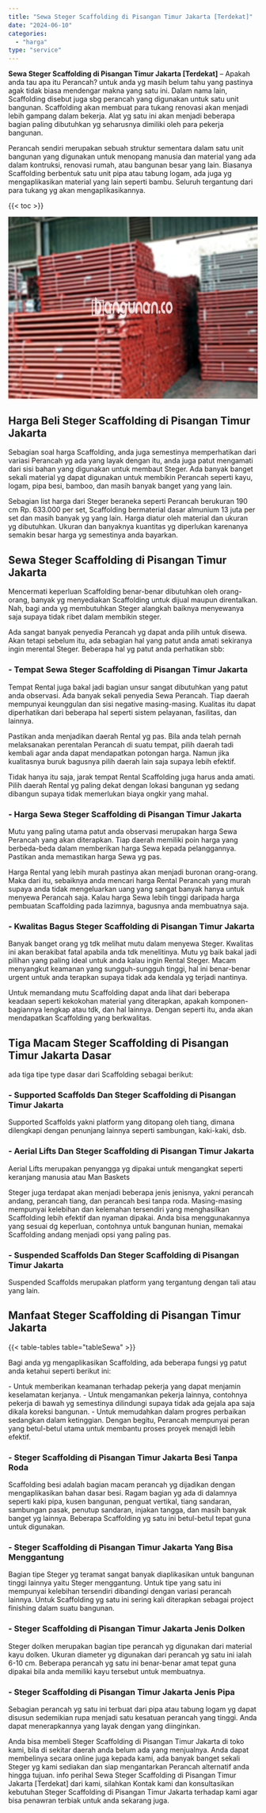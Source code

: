 ```yaml
---
title: "Sewa Steger Scaffolding di Pisangan Timur Jakarta [Terdekat]"
date: "2024-06-10"
categories: 
  - "harga"
type: "service"
---
```


**Sewa Steger Scaffolding di Pisangan Timur Jakarta \[Terdekat\]** – Apakah anda tau apa itu Perancah? untuk anda yg masih belum tahu yang pastinya agak tidak biasa mendengar makna yang satu ini. Dalam nama lain, Scaffolding disebut juga sbg perancah yang digunakan untuk satu unit bangunan. Scaffolding akan membuat para tukang renovasi akan menjadi lebih gampang dalam bekerja. Alat yg satu ini akan menjadi beberapa bagian paling dibutuhkan yg seharusnya dimiliki oleh para pekerja bangunan.

Perancah sendiri merupakan sebuah struktur sementara dalam satu unit bangunan yang digunakan untuk menopang manusia dan material yang ada dalam kontruksi, renovasi rumah, atau bangunan besar yang lain. Biasanya Scaffolding berbentuk satu unit pipa atau tabung logam, ada juga yg mengaplikasikan material yang lain seperti bambu. Seluruh tergantung dari para tukang yg akan mengaplikasikannya.

{{< toc >}}

![Sewa Steger Scaffolding di Pisangan Timur Jakarta [Terdekat]](/images/sewa-scaffolding-steger-02.png)

## Harga Beli Steger Scaffolding di Pisangan Timur Jakarta

Sebagian soal harga Scaffolding, anda juga semestinya memperhatikan dari variasi Perancah yg ada yang layak dengan itu, anda juga patut mengamati dari sisi bahan yang digunakan untuk membaut Steger. Ada banyak banget sekali material yg dapat digunakan untuk membikin Perancah seperti kayu, logam, pipa besi, bamboo, dan masih banyak banget yang yang lain.

Sebagian list harga dari Steger beraneka seperti Perancah berukuran 190 cm Rp. 633.000 per set, Scaffolding bermaterial dasar almunium 13 juta per set dan masih banyak yg yang lain. Harga diatur oleh material dan ukuran yg dibutuhkan. Ukuran dan banyaknya kuantitas yg diperlukan karenanya semakin besar harga yg semestinya anda bayarkan.

## Sewa Steger Scaffolding di Pisangan Timur Jakarta

Mencermati keperluan Scaffolding benar-benar dibutuhkan oleh orang-orang, banyak yg menyediakan Scaffolding untuk dijual maupun direntalkan. Nah, bagi anda yg membutuhkan Steger alangkah baiknya menyewanya saja supaya tidak ribet dalam membikin steger.

Ada sangat banyak penyedia Perancah yg dapat anda pilih untuk disewa. Akan tetapi sebelum itu, ada sebagian hal yang patut anda amati sekiranya ingin merental Steger. Beberapa hal yg patut anda perhatikan sbb:

### \- Tempat Sewa Steger Scaffolding di Pisangan Timur Jakarta

Tempat Rental juga bakal jadi bagian unsur sangat dibutuhkan yang patut anda observasi. Ada banyak sekali penyedia Sewa Perancah. Tiap daerah mempunyai keunggulan dan sisi negative masing-masing. Kualitas itu dapat diperhatikan dari beberapa hal seperti sistem pelayanan, fasilitas, dan lainnya.

Pastikan anda menjadikan daerah Rental yg pas. Bila anda telah pernah melaksanakan perentalan Perancah di suatu tempat, pilih daerah tadi kembali agar anda dapat mendapatkan potongan harga. Namun jika kualitasnya buruk bagusnya pilih daerah lain saja supaya lebih efektif.

Tidak hanya itu saja, jarak tempat Rental Scaffolding juga harus anda amati. Pilih daerah Rental yg paling dekat dengan lokasi bangunan yg sedang dibangun supaya tidak memerlukan biaya ongkir yang mahal.

### \- Harga Sewa Steger Scaffolding di Pisangan Timur Jakarta

Mutu yang paling utama patut anda observasi merupakan harga Sewa Perancah yang akan diterapkan. Tiap daerah memiliki poin harga yang berbeda-beda dalam memberikan harga Sewa kepada pelanggannya. Pastikan anda memastikan harga Sewa yg pas.

Harga Rental yang lebih murah pastinya akan menjadi buronan orang-orang. Maka dari itu, sebaiknya anda mencari harga Rental Perancah yang murah supaya anda tidak mengeluarkan uang yang sangat banyak hanya untuk menyewa Perancah saja. Kalau harga Sewa lebih tinggi daripada harga pembuatan Scaffolding pada lazimnya, bagusnya anda membuatnya saja.

### \- Kwalitas Bagus Steger Scaffolding di Pisangan Timur Jakarta

Banyak banget orang yg tdk melihat mutu dalam menyewa Steger. Kwalitas ini akan berakibat fatal apabila anda tdk menelitinya. Mutu yg baik bakal jadi pilihan yang paling ideal untuk anda kalau ingin Rental Steger. Macam menyangkut keamanan yang sungguh-sungguh tinggi, hal ini benar-benar urgent untuk anda terapkan supaya tidak ada kendala yg terjadi nantinya.

Untuk memandang mutu Scaffolding dapat anda lihat dari beberapa keadaan seperti kekokohan material yang diterapkan, apakah komponen-bagiannya lengkap atau tdk, dan hal lainnya. Dengan seperti itu, anda akan mendapatkan Scaffolding yang berkwalitas.

## Tiga Macam Steger Scaffolding di Pisangan Timur Jakarta Dasar

ada tiga tipe type dasar dari Scaffolding sebagai berikut:

### \- Supported Scaffolds Dan Steger Scaffolding di Pisangan Timur Jakarta

Supported Scaffolds yakni platform yang ditopang oleh tiang, dimana dilengkapi dengan penunjang lainnya seperti sambungan, kaki-kaki, dsb.

### \- Aerial Lifts Dan Steger Scaffolding di Pisangan Timur Jakarta

Aerial Lifts merupakan penyangga yg dipakai untuk mengangkat seperti keranjang manusia atau Man Baskets

Steger juga terdapat akan menjadi beberapa jenis jenisnya, yakni perancah andang, perancah tiang, dan perancah besi tanpa roda. Masing-masing mempunyai kelebihan dan kelemahan tersendiri yang menghasilkan Scaffolding lebih efektif dan nyaman dipakai. Anda bisa menggunakannya yang sesuai dg keperluan, contohnya untuk bangunan hunian, memakai Scaffolding andang menjadi opsi yang paling pas.

### \- Suspended Scaffolds Dan Steger Scaffolding di Pisangan Timur Jakarta

Suspended Scaffolds merupakan platform yang tergantung dengan tali atau yang lain.

## Manfaat Steger Scaffolding di Pisangan Timur Jakarta

{{< table-tables table="tableSewa" >}}

Bagi anda yg mengaplikasikan Scaffolding, ada beberapa fungsi yg patut anda ketahui seperti berikut ini:

\- Untuk memberikan keamanan terhadap pekerja yang dapat menjamin keselamatan kerjanya. - Untuk mengamankan pekerja lainnya, contohnya pekerja di bawah yg semestinya dilindungi supaya tidak ada gejala apa saja dikala koreksi bangunan. - Untuk memudahkan dalam progres perbaikan sedangkan dalam ketinggian. Dengan begitu, Perancah mempunyai peran yang betul-betul utama untuk membantu proses proyek menajdi lebih efektif.

### \- Steger Scaffolding di Pisangan Timur Jakarta Besi Tanpa Roda

Scaffolding besi adalah bagian macam perancah yg dijadikan dengan mengaplikasikan bahan dasar besi. Ragam bagian yg ada di dalamnya seperti kaki pipa, kusen bangunan, penguat vertikal, tiang sandaran, sambungan pasak, penutup sandaran, injakan tangga, dan masih banyak banget yg lainnya. Beberapa Scaffolding yg satu ini betul-betul tepat guna untuk digunakan.

### \- Steger Scaffolding di Pisangan Timur Jakarta Yang Bisa Menggantung

Bagian tipe Steger yg teramat sangat banyak diaplikasikan untuk bangunan tinggi lainnya yaitu Steger menggantung. Untuk tipe yang satu ini mempunyai kelebihan tersendiri dibandingi dengan variasi perancah lainnya. Untuk Scaffolding yg satu ini sering kali diterapkan sebagai project finishing dalam suatu bangunan.

### \- Steger Scaffolding di Pisangan Timur Jakarta Jenis Dolken

Steger dolken merupakan bagian tipe perancah yg digunakan dari material kayu dolken. Ukuran diameter yg digunakan dari perancah yg satu ini ialah 6-10 cm. Beberapa perancah yg satu ini benar-benar amat tepat guna dipakai bila anda memiliki kayu tersebut untuk membuatnya.

### \- Steger Scaffolding di Pisangan Timur Jakarta Jenis Pipa

Sebagian perancah yg satu ini terbuat dari pipa atau tabung logam yg dapat disusun sedemikian rupa menjadi satu kesatuan perancah yang tinggi. Anda dapat menerapkannya yang layak dengan yang diinginkan.

Anda bisa membeli Steger Scaffolding di Pisangan Timur Jakarta di toko kami, bila di sekitar daerah anda belum ada yang menjualnya. Anda dapat membelinya secara online juga kepada kami, ada banyak banget sekali Steger yg kami sediakan dan siap mengantarkan Perancah alternatif anda hingga tujuan. info perihal Sewa Steger Scaffolding di Pisangan Timur Jakarta \[Terdekat\] dari kami, silahkan Kontak kami dan konsultasikan kebutuhan Steger Scaffolding di Pisangan Timur Jakarta terhadap kami agar bisa penawran terbiak untuk anda sekarang juga.
